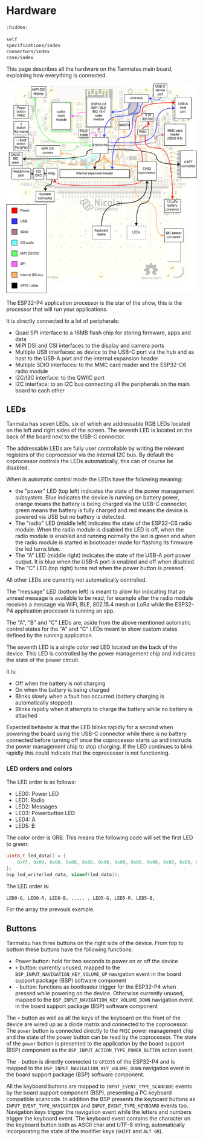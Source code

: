 # Hardware

```{toctree}
:hidden:

self
specifications/index
connectors/index
case/index
```

This page describes all the hardware on the Tanmatsu main board, explaining how everything is connected.

![Block diagram](blockdiagram.png)

The ESP32-P4 application processor is the star of the show, this is the processor that will run your applications.

It is directly connected to a lot of peripherals:

 - Quad SPI interface to a 16MB flash chip for storing firmware, apps and data
 - MIPI DSI and CSI interfaces to the display and camera ports
 - Multiple USB interfaces: as device to the USB-C port via the hub and as host to the USB-A port and the internal expansion header
 - Multiple SDIO interfaces: to the MMC card reader and the ESP32-C6 radio module
 - I2C/I3C interface: to the QWIIC port
 - I2C interface: to an I2C bus connecting all the peripherals on the main board to each other

## LEDs

Tanmatu has seven LEDs, six of which are addressable RGB LEDs located on the left and right sides of the screen. The seventh LED is located on the back of the board next to the USB-C connector.

The addressable LEDs are fully user controllable by writing the relevant registers of the coprocessor via the internal I2C bus. By default the coprocessor controls the LEDs automatically, this can of course be disabled.

When in automatic control mode the LEDs have the following meaning:

 - the "power" LED (top left) indicates the state of the power management subsystem. Blue indicates the device is running on battery power, orange means the battery is being charged via the USB-C connector, green means the battery is fully charged and red means the device is powered via USB but no battery is detected.
 - The "radio" LED (middle left) indicates the state of the ESP32-C6 radio module. When the radio module is disabled the LED is off, when the radio module is enabled and running normally the led is green and when the radio module is started in bootloader mode for flashing its firmware the led turns blue.
 - The "A" LED (middle right) indicates the state of the USB-A port power output. It is blue when the USB-A port is enabled and off when disabled.
 - The "C" LED (top right) turns red when the power button is pressed.

All other LEDs are currently not automatically controlled.

The "message" LED (bottom left) is meant to allow for indicating that an unread message is available to be read, for example after the radio module receives a message via WiFi, BLE, 802.15.4 mesh or LoRa while the ESP32-P4 application processor is running an app.

The "A", "B" and "C" LEDs are, aside from the above mentioned automatic control states for the "A" and "C" LEDs meant to show custom states defined by the running application.

The seventh LED is a single color red LED located on the back of the device. This LED is controlled by the power management chip and indicates the state of the power circuit.

It is:

 - Off when the battery is not charging
 - On when the battery is being charged
 - Blinks slowly when a fault has occurred (battery charging is automatically stopped)
 - Blinks rapidly when it attempts to charge the battery while no battery is attached

Expected behavior is that the LED blinks rapidly for a second when powering the board using the USB-C connector while there is no battery connected before turning off once the coprocessor starts up and instructs the power management chip to stop charging. If the LED continues to blink rapidly this could indicate that the coprocessor is not functioning.

### LED orders and colors

The LED order is as follows:
* LED0: Power LED
* LED1: Radio
* LED2: Messages
* LED3: Powerbutton LED
* LED4: A
* LED5: B

The color order is GRB. This means the following code will set the first LED to green:

```C
uint8_t led_data[] = {
    0xFF, 0x00, 0x00, 0x00, 0x00, 0x00, 0x00, 0x00, 0x00, 0x00, 0x00, 0x00, 0x00, 0x00, 0x00, 0x00, 0x00, 0x00,
};
bsp_led_write(led_data, sizeof(led_data));
```

The LED order is:
```
LED0-G, LED0-R, LED0-B, ..... , LED5-G, LED5-R, LED5-B,
```
For the array the prevouis example.

## Buttons

Tanmatsu has three buttons on the right side of the device. From top to bottom these buttons have the following functions:

 - Power button: hold for two seconds to power on or off the device
 - `+` button: currently unused, mapped to the `BSP_INPUT_NAVIGATION_KEY_VOLUME_UP` navigation event in the board support package (BSP) software component
 - `-` button: functions as bootloader trigger for the ESP32-P4 when pressed while powering on the device. Otherwise currently unused, mapped to the `BSP_INPUT_NAVIGATION_KEY_VOLUME_DOWN` navigation event in the board support package (BSP) software component

The `+` button as well as all the keys of the keyboard on the front of the device are wired up as a diode matrix and connected to the coprocessor. The `power` button is connected directly to the `PMIC` power management chip and the state of the power button can be read by the coprocessor. The state of the `power` button is presented to the application by the board support (BSP) component as the `BSP_INPUT_ACTION_TYPE_POWER_BUTTON` action event.

The `-` button is directly connected to `GPIO35` of the ESP32-P4 and is mapped to the `BSP_INPUT_NAVIGATION_KEY_VOLUME_DOWN` navigation event in the board support package (BSP) software component.

All the keyboard buttons are mapped to `INPUT_EVENT_TYPE_SCANCODE` events by the board support component (BSP), presenting a PC keyboard compatible scancode. In addition the BSP presents the keyboard buttons as `INPUT_EVENT_TYPE_NAVIGATION` and `INPUT_EVENT_TYPE_KEYBOARD` events too. Navigation keys trigger the navigation event while the letters and numbers trigger the keyboard event. The keyboard event contains the character on the keyboard button both as ASCII char and UTF-8 string, automatically incorporating the state of the modifier keys (`SHIFT` and `ALT GR`).
